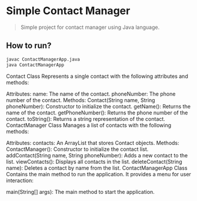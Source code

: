 # Simple Contact Manager 

> Simple project for contact manager using Java language.

## How to run? 

``` bash
javac ContactManagerApp.java
java ContactManagerApp
``` 
Contact Class
Represents a single contact with the following attributes and methods:

Attributes:
name: The name of the contact.
phoneNumber: The phone number of the contact.
Methods:
Contact(String name, String phoneNumber): Constructor to initialize the contact.
getName(): Returns the name of the contact.
getPhoneNumber(): Returns the phone number of the contact.
toString(): Returns a string representation of the contact.
ContactManager Class
Manages a list of contacts with the following methods:

Attributes:
contacts: An ArrayList that stores Contact objects.
Methods:
ContactManager(): Constructor to initialize the contact list.
addContact(String name, String phoneNumber): Adds a new contact to the list.
viewContacts(): Displays all contacts in the list.
deleteContact(String name): Deletes a contact by name from the list.
ContactManagerApp Class
Contains the main method to run the application. It provides a menu for user interaction:

main(String[] args): The main method to start the application.

